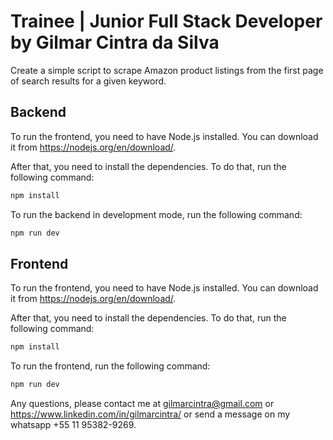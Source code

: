 # Trainee | Junior Full Stack Developer by Gilmar Cintra da Silva

Create a simple script to scrape Amazon product listings from the first page of search results for a given keyword.


## Backend

To run the frontend, you need to have Node.js installed. You can download it from https://nodejs.org/en/download/.

After that, you need to install the dependencies. To do that, run the following command:

```bash
npm install
```

To run the backend in development mode, run the following command:

```bash
npm run dev
```


## Frontend

To run the frontend, you need to have Node.js installed. You can download it from https://nodejs.org/en/download/.

After that, you need to install the dependencies. To do that, run the following command:

```bash
npm install
```

To run the frontend, run the following command:

```bash
npm run dev
```

Any questions, please contact me at gilmarcintra@gmail.com or https://www.linkedin.com/in/gilmarcintra/ or send a message on my whatsapp +55 11 95382-9269.
